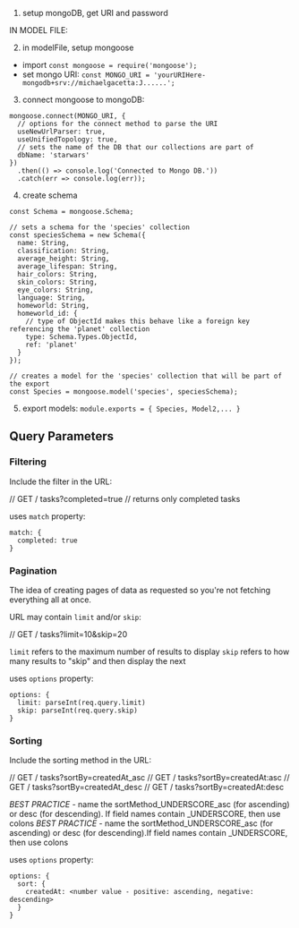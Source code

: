 1. setup mongoDB, get URI and password

IN MODEL FILE:

2. in modelFile, setup mongoose
  - import `const mongoose = require('mongoose');`
  - set mongo URI: `const MONGO_URI = 'yourURIHere-mongodb+srv://michaelgacetta:J......';`
3. connect mongoose to mongoDB:
  ```
  mongoose.connect(MONGO_URI, {
    // options for the connect method to parse the URI
    useNewUrlParser: true,
    useUnifiedTopology: true,
    // sets the name of the DB that our collections are part of
    dbName: 'starwars'
  })
    .then(() => console.log('Connected to Mongo DB.'))
    .catch(err => console.log(err));
  ```
4. create schema
  ```
  const Schema = mongoose.Schema;

  // sets a schema for the 'species' collection
  const speciesSchema = new Schema({
    name: String,
    classification: String,
    average_height: String,
    average_lifespan: String,
    hair_colors: String,
    skin_colors: String,
    eye_colors: String,
    language: String,
    homeworld: String,
    homeworld_id: {
      // type of ObjectId makes this behave like a foreign key referencing the 'planet' collection
      type: Schema.Types.ObjectId,
      ref: 'planet'
    }
  });

  // creates a model for the 'species' collection that will be part of the export
  const Species = mongoose.model('species', speciesSchema);
  ```
5. export models: `module.exports = { Species, Model2,... }`

## Query Parameters

### Filtering
Include the filter in the URL:

// GET / tasks?completed=true
// returns only completed tasks

uses `match` property:
```
match: {
  completed: true
}
```

### Pagination
The idea of creating pages of data as requested so you're not fetching everything all at once.

URL may contain `limit` and/or `skip`:

// GET / tasks?limit=10&skip=20

`limit` refers to the maximum number of results to display
`skip` refers to how many results to "skip" and then display the next

uses `options` property:
```
options: {
  limit: parseInt(req.query.limit)
  skip: parseInt(req.query.skip)
}
```

### Sorting
Include the sorting method in the URL:

// GET / tasks?sortBy=createdAt_asc
// GET / tasks?sortBy=createdAt:asc
// GET / tasks?sortBy=createdAt_desc
// GET / tasks?sortBy=createdAt:desc

_BEST PRACTICE_ - name the sortMethod_UNDERSCORE_asc (for ascending) or desc (for descending). If field names contain _UNDERSCORE, then use colons
_BEST PRACTICE_ - name the sortMethod_UNDERSCORE_asc (for ascending) or desc (for descending).If field names contain _UNDERSCORE, then use colons

uses `options` property:
```
options: {
  sort: {
    createdAt: <number value - positive: ascending, negative: descending>
  }
}
```